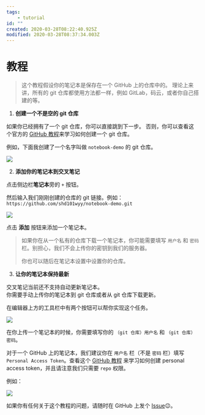 ```yaml
---
tags:
    - tutorial
id: ""
created: 2020-03-28T08:22:40.925Z
modified: 2020-03-28T08:37:34.003Z
---
```

# 教程

> 这个教程假设你的笔记本是保存在一个 GitHub 上的仓库中的。
> 理论上来讲，所有的 git 仓库都使用方法都一样，例如 GitLab，码云，或者你自己搭建的等。

1. **创建一个不是空的 git 仓库**

如果你已经拥有了一个 git 仓库，你可以直接跳到下一步。
否则，你可以查看这个官方的 [GitHub 教程](https://help.github.com/en/github/getting-started-with-github/create-a-repo)来学习如何创建一个 git 仓库。

例如，下面我创建了一个名字叫做 `notebook-demo` 的 git 仓库。
   
![](https://i.loli.net/2020/03/28/nuEUtBbsKl8pIZS.png)  

  2. **添加你的笔记本到交叉笔记**
    
点击侧边栏**笔记本**旁的 `+` 按钮。
 
 然后输入我们刚刚创建的仓库的 git 链接。例如：
 `https://github.com/shd101wyy/notebook-demo.git`

![](https://i.loli.net/2020/03/28/7v9k4STNX81r3OW.png)  

点击 **添加** 按钮来添加一个笔记本。

> 如果你在从一个私有的仓库下载一个笔记本，你可能需要填写 `用户名` 和 `密码` 栏。别担心，我们不会上传你的密钥到我们的服务器。 
>
> 你也可以随后在笔记本设置中设置你的仓库。
    
3. **让你的笔记本保持最新**

交叉笔记当前还不支持自动更新笔记本。  
你需要手动上传你的笔记本到 git 仓库或者从 git 仓库下载更新。  

在编辑器上方的工具栏中有两个按钮可以帮你实现这个任务。

![](https://i.loli.net/2020/03/28/UPgbTWtAsnDHurd.png)  

在你上传一个笔记本的时候，你需要填写你的 `（git 仓库）用户名` 和 `（git 仓库）密码`。

对于一个 GitHub 上的笔记本，我们建议你在 `用户名` 栏（不是 `密码` 栏）填写 `Personal Access Token`。查看这个 [GitHub 教程](https://help.github.com/en/github/authenticating-to-github/creating-a-personal-access-token-for-the-command-line) 来学习如何创建 personal access token，并且请注意我们只需要 `repo` 权限。

例如：

![](https://i.loli.net/2020/03/28/i43xKVZEQwptc56.png)  

如果你有任何关于这个教程的问题，请随时在 GitHub 上发个 [Issue](https://github.com/0xGG/crossnote/issues)😉。
